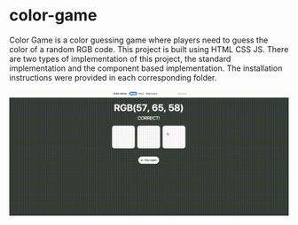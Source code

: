 # color-game

Color Game is a color guessing game where players need to guess the color of a random RGB code.
This project is built using HTML CSS JS. There are two types of implementation of this project, the standard implementation and the component based implementation.
The installation instructions were provided in each corresponding folder.


![](demo.gif)
